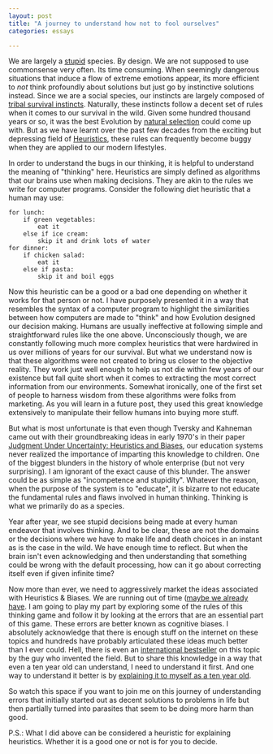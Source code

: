 ```yaml
---
layout: post
title: "A journey to understand how not to fool ourselves"
categories: essays

---
```


We are largely a [stupid](http://www.realclearscience.com/blog/2016/09/the_basic_laws_of_human_stupidity.html) species. By design. We are not supposed to use commonsense very often. Its time consuming. When seemingly dangerous situations that induce a flow of extreme emotions appear, its more efficient to *not* think profoundly about solutions but just go by instinctive solutions instead. Since we are a social species, our instincts are largely composed of [tribal survival instincts](http://rheg.vastserve.com/articles/tribal-instinct.htm). Naturally, these instincts follow a decent set of rules when it comes to our survival in the wild. Given some hundred thousand years or so, it was the best Evolution by [natural selection](http://evolution.berkeley.edu/evolibrary/article/evo_25) could come up with. But as we have learnt over the past few decades from the exciting but depressing field of [Heuristics](https://en.wikipedia.org/wiki/Heuristics_in_judgment_and_decision-making), these rules can frequently become buggy when they are applied to our modern lifestyles. 

In order to understand the bugs in our thinking, it is helpful to understand the meaning of "thinking" here. Heuristics are simply defined as algorithms that our brains use when making decisions. They are akin to the rules we write for computer programs. Consider the following diet heuristic that a human may use: 

```
for lunch:
    if green vegetables:
        eat it
    else if ice cream:
        skip it and drink lots of water
for dinner:
    if chicken salad:
        eat it
    else if pasta:
        skip it and boil eggs
```

Now this heuristic can be a good or a bad one depending on whether it works for that person or not. I have purposely presented it in a way that resembles the syntax of a computer program to highlight the similarities between how computers are made to "think" and how Evolution designed our decision making. Humans are usually ineffective at following simple and straightforward rules like the one above. Unconsciously though, we are constantly following much more complex heuristics that were hardwired in us over millions of years for our survival. But what we understand now is that these algorithms were not created to bring us closer to the objective reality. They work just well enough to help us not die within few years of our existence but fall quite short when it comes to extracting the most correct information from our environments. Somewhat ironically, one of the first set of people to harness wisdom from these algorithms were folks from marketing. As you will learn in a future post, they used this great knowledge extensively to manipulate their fellow humans into buying more stuff. 

But what is most unfortunate is that even though Tversky and Kahneman came out with their groundbreaking ideas in early 1970's in their paper [Judgment Under Uncertainty: Heuristics and Biases](http://psiexp.ss.uci.edu/research/teaching/Tversky_Kahneman_1974.pdf), our education systems never realized the importance of imparting this knowledge to children. One of the biggest blunders in the history of whole enterprise (but not very surprising). I am ignorant of the exact cause of this blunder. The answer could be as simple as "incompetence and stupidity". Whatever the reason, when the purpose of the system is to "educate", it is bizarre to not educate the fundamental rules and flaws involved in human thinking. Thinking is what we primarily do as a species. 

Year after year, we see stupid decisions being made at every human endeavor that involves thinking. And to be clear, these are not the domains or the decisions where we have to make life and death choices in an instant as is the case in the wild. We have enough time to reflect. But when the brain isn't even acknowledging and then understanding that something could be wrong with the default processing, how can it go about correcting itself even if given infinite time?  

Now more than ever, we need to aggressively market the ideas associated with Heuristics & Biases. We are running out of time ([maybe we already have](https://en.wikipedia.org/wiki/Donald_Trump). I am going to play my part by exploring some of the rules of this thinking game and follow it by looking at the errors that are
an essential part of this game. These errors are better known as cognitive biases. I absolutely acknowledge that there is enough stuff on the internet on these topics and hundreds have probably articulated these ideas much better than I ever could. Hell, there is even an [international bestseller](https://en.wikipedia.org/wiki/Thinking,_Fast_and_Slow) on this topic by the guy who invented the field. But to share this knowledge in a way that even a ten year old can understand, I need to understand it first. And one way to understand it better is by [explaining it to myself as a ten year old](https://www.reddit.com/r/explainlikeimfive/).  

So watch this space if you want to join me on this journey of understanding errors that initially started out as decent solutions to problems in life but then partially turned into parasites that seem to be doing more harm than good.

P.S.: What I did above can be considered a heuristic for explaining heuristics. Whether it is a good one or not is for you to decide. 
